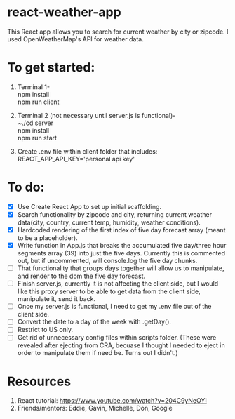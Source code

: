 # react-weather-app

This React app allows you to search for current weather by city or zipcode. I used OpenWeatherMap's API for weather data.

# To get started:

1. Terminal 1-  
   npm install  
   npm run client

2. Terminal 2 (not necessary until server.js is functional)-  
   ~./cd server  
   npm install  
   npm run start

3. Create .env file within client folder that includes:  
   REACT_APP_API_KEY='personal api key'

# To do:

- [x] Use Create React App to set up initial scaffolding.
- [x] Search functionality by zipcode and city, returning current weather data(city, country, current temp, humidity, weather conditions).
- [x] Hardcoded rendering of the first index of five day forecast array (meant to be a placeholder).
- [x] Write function in App.js that breaks the accumulated five day/three hour segments array (39) into just the five days. Currently this is commented out, but if uncommented, will console.log the five day chunks.
- [ ] That functionality that groups days together will allow us to manipulate, and render to the dom the five day forecast.
- [ ] Finish server.js, currently it is not affecting the client side, but I would like this proxy server to be able to get data from the client side, manipulate it, send it back.
- [ ] Once my server.js is functional, I need to get my .env file out of the client side.
- [ ] Convert the date to a day of the week with .getDay().
- [ ] Restrict to US only.
- [ ] Get rid of unnecessary config files within scripts folder. (These were revealed after ejecting from CRA, becuase I thought I needed to eject in order to manipulate them if need be. Turns out I didn't.)

# Resources

1. React tutorial: https://www.youtube.com/watch?v=204C9yNeOYI
2. Friends/mentors: Eddie, Gavin, Michelle, Don, Google
